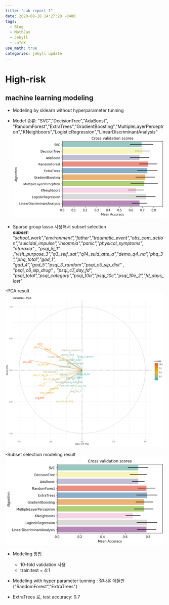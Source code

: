 ```yaml
---
title: "Lab report 2"
date: 2020-08-18 14:27:28 -0400
tags:
  - Blog
  - MathJax
  - Jekyll
  - LaTeX
use_math: true
categories: jekyll update
---
```


# High-risk 
## machine learning modeling
- Modeling by sklearn without hyperparameter tunning 
- Model 종류: "SVC","DecisionTree","AdaBoost", "RandomForest","ExtraTrees","GradientBoosting","MultipleLayerPerceptron","KNeighboors","LogisticRegression","LinearDiscriminantAnalysis"
![model1](image/model_1.png)

- Sparse group lasso 사용해서 subset selection  
_**subset**: "school_work","environment","father","traumatic_event","obs_com_action","suicidal_impulse","insomnia","panic","physical_symptoms", "ataraxia" , "psqi_5j_1" ,"visit_purpose_3","q3_self_sat","q14_suid_atte_a","demo_q4_na","phq_3","phq_total","gad_1",         
 "gad_4","gad_5","psqi_3_random","psqi_c5_slp_dist" , "psqi_c6_slp_drug" , "psqi_c7_day_fd", "psqi_total","psqi_category","psqi_10a","psqi_10c","psqi_10e_2","fd_days_lost"_
 
-PCA result
![PCA](image/pca_subset.png)

-Subset selection modeling result
![model2](image/model_2.png)

- Modeling 방법
  - 10-fold validation 사용
  - train:test = 4:1
 
 - Modeling with hyper parameter tunning : 잘나온 애들만("RandomForest","ExtraTrees")

 - ExtraTrees 로, test accuracy: 0.7


